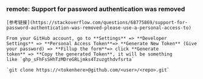 
### remote: Support for password authentication was removed
    
    [参考链接](https://stackoverflow.com/questions/68775869/support-for-password-authentication-was-removed-please-use-a-personal-access-to)
    
    From your GitHub account, go to **Settings** => **Developer Settings** => **Personal Access Token**=> **Generate New Token** (Give your password) => **Fillup the form**=> click **Generate token** => **Copy the generated Token**, it will be something like `ghp_sFhFsSHhTzMDreGRLjmks4Tzuzgthdvfsrta`
    
    `git clone https://<tokenhere>@github.com/<user>/<repo>.git`